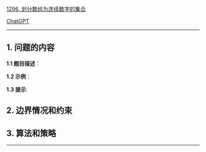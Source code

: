 [1296. 划分数组为连续数字的集合](https://leetcode.cn/problems/divide-array-in-sets-of-k-consecutive-numbers)

[ChatGPT](chat.openai.com)

---

## 1. 问题的内容
**1.1 题目描述**：

**1.2 示例**：

**1.3 提示**:

## 2. 边界情况和约束


## 3. 算法和策略

---

